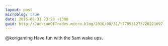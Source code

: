 ```yaml
---
layout: post
microblog: true
date: 2016-08-31 23:28 +1300
guid: http://JacksonOfTrades.micro.blog/2016/08/31/t770931273720221697.html
---
```

@korigaming Have fun with the 5am wake ups.
